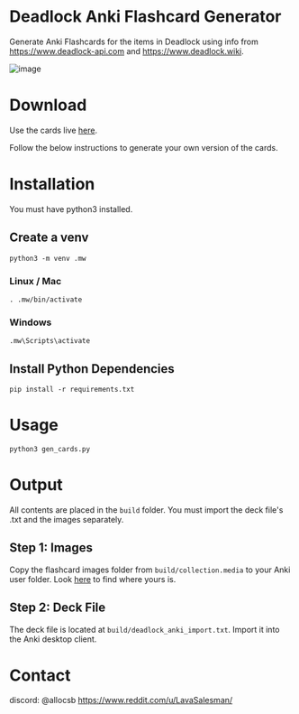 # Deadlock Anki Flashcard Generator

Generate Anki Flashcards for the items in Deadlock using info from https://www.deadlock-api.com and https://www.deadlock.wiki.

![image](https://github.com/user-attachments/assets/0f2f636c-a7f4-43eb-83b3-e8a195741eea)

# Download
Use the cards live [here](https://ankiweb.net/shared/info/1206856576).

Follow the below instructions to generate your own version of the cards.

# Installation
You must have python3 installed.

## Create a venv

`python3 -m venv .mw`

### Linux / Mac
`. .mw/bin/activate`

### Windows

`.mw\Scripts\activate`

## Install Python Dependencies
`pip install -r requirements.txt`

# Usage

`python3 gen_cards.py`

# Output

All contents are placed in the `build` folder. You must import the deck file's .txt and the images separately.

## Step 1: Images

Copy the flashcard images folder from `build/collection.media` to your Anki user folder. Look [here](https://docs.ankiweb.net/files.html#file-locations) to find where yours is.

## Step 2: Deck File
The deck file is located at `build/deadlock_anki_import.txt`. Import it into the Anki desktop client.

# Contact

discord: @allocsb
https://www.reddit.com/u/LavaSalesman/
